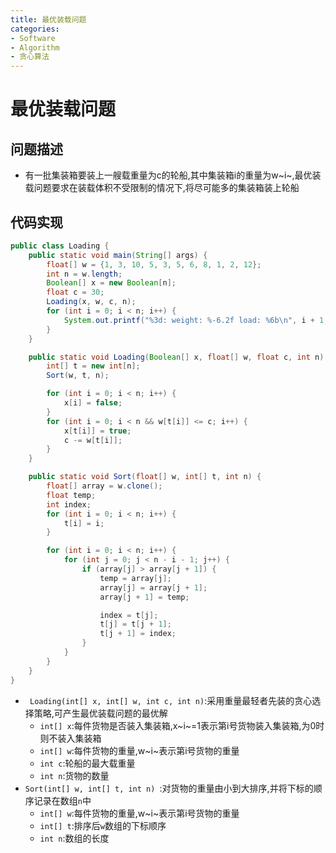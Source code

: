 ```yaml
---
title: 最优装载问题
categories:
- Software
- Algorithm
- 贪心算法
---
```

# 最优装载问题

## 问题描述

- 有一批集装箱要装上一艘载重量为c的轮船,其中集装箱i的重量为w~i~,最优装载问题要求在装载体积不受限制的情况下,将尽可能多的集装箱装上轮船

## 代码实现

```java
public class Loading {
    public static void main(String[] args) {
        float[] w = {1, 3, 10, 5, 3, 5, 6, 8, 1, 2, 12};
        int n = w.length;
        Boolean[] x = new Boolean[n];
        float c = 30;
        Loading(x, w, c, n);
        for (int i = 0; i < n; i++) {
            System.out.printf("%3d: weight: %-6.2f load: %6b\n", i + 1, w[i], x[i]);
        }
    }

    public static void Loading(Boolean[] x, float[] w, float c, int n) {
        int[] t = new int[n];
        Sort(w, t, n);

        for (int i = 0; i < n; i++) {
            x[i] = false;
        }
        for (int i = 0; i < n && w[t[i]] <= c; i++) {
            x[t[i]] = true;
            c -= w[t[i]];
        }
    }

    public static void Sort(float[] w, int[] t, int n) {
        float[] array = w.clone();
        float temp;
        int index;
        for (int i = 0; i < n; i++) {
            t[i] = i;
        }

        for (int i = 0; i < n; i++) {
            for (int j = 0; j < n - i - 1; j++) {
                if (array[j] > array[j + 1]) {
                    temp = array[j];
                    array[j] = array[j + 1];
                    array[j + 1] = temp;

                    index = t[j];
                    t[j] = t[j + 1];
                    t[j + 1] = index;
                }
            }
        }
    }
}
```

- ` Loading(int[] x, int[] w, int c, int n)`:采用重量最轻者先装的贪心选择策略,可产生最优装载问题的最优解
    - `int[] x`:每件货物是否装入集装箱,x~i~=1表示第i号货物装入集装箱,为0时则不装入集装箱
    - `int[] w`:每件货物的重量,w~i~表示第i号货物的重量
    - `int c`:轮船的最大载重量
    - `int n`:货物的数量
- `Sort(int[] w, int[] t, int n) `:对货物的重量由小到大排序,并将下标的顺序记录在数组`n`中
    - `int[] w`:每件货物的重量,w~i~表示第i号货物的重量
    - `int[] t`:排序后`w`数组的下标顺序
    - `int n`:数组的长度

